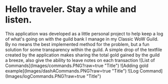 <h1>Hello traveler. Stay a while and listen.</h1>
This application was developed as a little personal project to help keep a log of what's going on with the guild bank I manage in my Classic WoW Guild. By no means the best implemented method for the problem, but a fun solution for some transparency within the guild. A simple drop of the textfile created by the application makes sharing the total gold gained by the guild a breeze, also give the ability to leave notes on each transaction
![List of Commands](Images/commands.PNG?raw=true "Title")
![Adding gold example](Images/dashACommands.PNG?raw=true "Title")
![Log Command](Images/logCommands.PNG?raw=true "Title")
